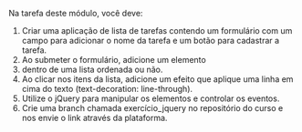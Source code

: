 Na tarefa deste módulo, você deve:
1) Criar uma aplicação de lista de tarefas contendo um formulário com um campo para adicionar o nome da tarefa e um botão para cadastrar a tarefa.
2) Ao submeter o formulário, adicione um elemento <li> dentro de
uma lista ordenada ou não.
3) Ao clicar nos itens da lista, adicione um efeito que aplique uma linha em cima do texto (text-decoration: line-through).
4) Utilize o jQuery para manipular os elementos e controlar os eventos.
5) Crie uma branch chamada exercício_jquery no repositório do curso e nos envie o link através da plataforma. 
